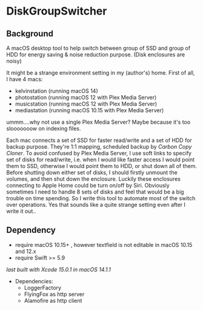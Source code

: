 #  DiskGroupSwitcher

## Background

A macOS desktop tool to help switch between group of SSD and group of HDD for energy saving & noise reduction purpose. (Disk enclosures are noisy)

It might be a strange environment setting in my (author's) home. First of all, I have 4 macs:

- kelvinstation (running macOS 14)
- photostation (running macOS 12 with Plex Media Server)
- musicstation (running macOS 12 with Plex Media Server)
- mediastation (running macOS 10.15 with Plex Media Server)

ummm....why not use a single Plex Media Server? Maybe because it's too slooooooow on indexing files.

Each mac connects a set of SSD for faster read/write and a set of HDD for backup purpose. They're 1:1 mapping, scheduled backup by *Carbon Copy Cloner*. To avoid confused by Plex Media Server, I use soft links to specify set of disks for read/write, i.e. when I would like faster access I would point them to SSD, otherwise I would point them to HDD, or shut down all of them. Before shutting down either set of disks, I should firstly unmount the volumes, and then shut down the enclosure. Luckily these enclosures connecting to Apple Home could be turn on/off by Siri. Obviously sometimes I need to handle 8 sets of disks and feel that would be a big trouble on time spending. So I write this tool to automate most of the switch over operations. Yes that sounds like a quite strange setting even after I write it out..


## Dependency

- require macOS 10.15+ , however textfield is not editable in macOS 10.15 and 12.x
- require Swift >= 5.9

*last built with Xcode 15.0.1 in macOS 14.1.1*

- Dependencies:
  - LoggerFactory
  - FlyingFox as http server
  - Alamofire as http client




